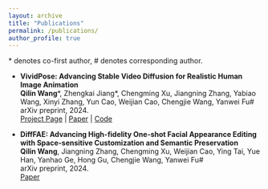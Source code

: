 ```yaml
---
layout: archive
title: "Publications"
permalink: /publications/
author_profile: true
---
```


<!-- {% if site.author.googlescholar %}
  <div class="wordwrap">You can also find my articles on <a href="{{site.author.googlescholar}}">my Google Scholar profile</a>.</div>
{% endif %}

{% include base_path %}

{% for post in site.publications reversed %}
  {% include archive-single.html %}
{% endfor %} -->

<a>*</a> denotes co-first author, <a>#</a> denotes corresponding author.

<ul>

<li>
<p><b>VividPose: Advancing Stable Video Diffusion for Realistic Human Image Animation</b>
<br /><strong>Qilin Wang</strong><a>*</a>, Zhengkai Jiang<a>*</a>, Chengming Xu, Jiangning Zhang, Yabiao Wang, Xinyi Zhang, Yun Cao, Weijian Cao, Chengjie Wang, Yanwei Fu<a>#</a>
<br /> arXiv preprint, 2024. 
<br />
  <a href="https://Kelu007.github.io/vivid-pose/">Project Page</a> |
  <a href="https://arxiv.org/pdf/2405.18156">Paper</a> |
  <a href="https://github.com/Kelu007/VividPose">Code</a>
</p>
</li>

<li>
<p><b>DiffFAE: Advancing High-fidelity One-shot Facial Appearance Editing with Space-sensitive Customization and Semantic Preservation</b>
<br /><strong>Qilin Wang</strong>, Jiangning Zhang, Chengming Xu, Weijian Cao, Ying Tai, Yue Han, Yanhao Ge, Hong Gu, Chengjie Wang, Yanwei Fu<a>#</a>
<br /> arXiv preprint, 2024. 
<br />
  <a href="https://arxiv.org/pdf/2403.17664">Paper</a>
</p>
</li>

</ul>